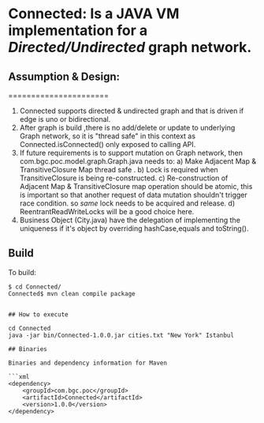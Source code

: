 # Connected: Is a JAVA VM implementation for a *Directed/Undirected* graph network. 

## Assumption & Design:
======================
1. Connected  supports directed & undirected graph and that is driven if edge is uno or bidirectional. 
2. After graph is build ,there is no add/delete or update to underlying Graph network, so it is "thread safe" in this context
   as Connected.isConnected() only exposed to calling API.
3. If future requirements is to support mutation on Graph network, then com.bgc.poc.model.graph.Graph.java needs to:
   a) Make Adjacent Map & TransitiveClosure Map thread safe .
   b) Lock is required when TransitiveClosure is being re-constructed. 
   c) Re-construction of Adjacent Map & TransitiveClosure  map operation should be atomic, this is important so that another 
      request of data mutation shouldn't trigger race condition. so *same* lock needs to be acquired and release.
   d) ReentrantReadWriteLocks will be a good choice here.
4. Business Object (City.java) have the delegation of implementing the uniqueness if it's object by 
   overriding hashCase,equals and toString().
      
## Build

To build:
```
$ cd Connected/
Connected$ mvn clean compile package


## How to execute

cd Connected
java -jar bin/Connected-1.0.0.jar cities.txt "New York" Istanbul

## Binaries

Binaries and dependency information for Maven

```xml
<dependency>
    <groupId>com.bgc.poc</groupId>
    <artifactId>Connected</artifactId>
    <version>1.0.0</version>
</dependency>
```
